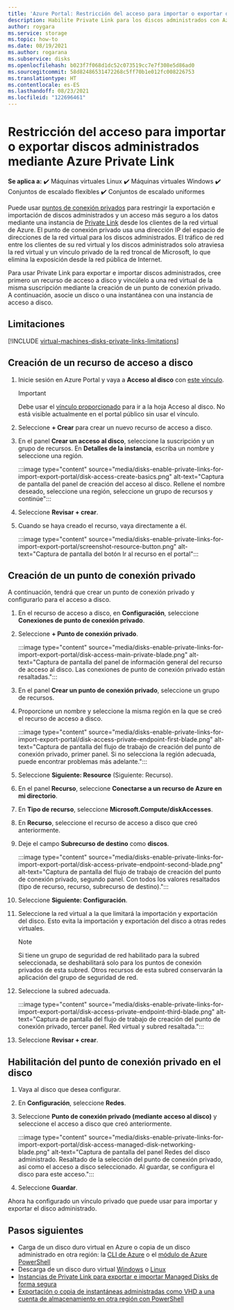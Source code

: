 ```yaml
---
title: 'Azure Portal: Restricción del acceso para importar o exportar discos administrados'
description: Habilite Private Link para los discos administrados con Azure Portal. Esto le permite exportar e importar discos de forma segura dentro de la red virtual.
author: roygara
ms.service: storage
ms.topic: how-to
ms.date: 08/19/2021
ms.author: rogarana
ms.subservice: disks
ms.openlocfilehash: b023f7f068d1dc52c073519cc7e7f308e5d86ad0
ms.sourcegitcommit: 58d82486531472268c5ff70b1e012fc008226753
ms.translationtype: HT
ms.contentlocale: es-ES
ms.lasthandoff: 08/23/2021
ms.locfileid: "122696461"
---
```

# <a name="restrict-importexport-access-for-managed-disks-using-azure-private-link"></a>Restricción del acceso para importar o exportar discos administrados mediante Azure Private Link

**Se aplica a:** :heavy_check_mark: Máquinas virtuales Linux :heavy_check_mark: Máquinas virtuales Windows :heavy_check_mark: Conjuntos de escalado flexibles :heavy_check_mark: Conjuntos de escalado uniformes

Puede usar [puntos de conexión privados](../private-link/private-endpoint-overview.md) para restringir la exportación e importación de discos administrados y un acceso más seguro a los datos mediante una instancia de [Private Link](../private-link/private-link-overview.md) desde los clientes de la red virtual de Azure. El punto de conexión privado usa una dirección IP del espacio de direcciones de la red virtual para los discos administrados. El tráfico de red entre los clientes de su red virtual y los discos administrados solo atraviesa la red virtual y un vínculo privado de la red troncal de Microsoft, lo que elimina la exposición desde la red pública de Internet.

Para usar Private Link para exportar e importar discos administrados, cree primero un recurso de acceso a disco y vincúlelo a una red virtual de la misma suscripción mediante la creación de un punto de conexión privado. A continuación, asocie un disco o una instantánea con una instancia de acceso a disco.

## <a name="limitations"></a>Limitaciones

[!INCLUDE [virtual-machines-disks-private-links-limitations](../../includes/virtual-machines-disks-private-links-limitations.md)]

## <a name="create-a-disk-access-resource"></a>Creación de un recurso de acceso a disco

1. Inicie sesión en Azure Portal y vaya a **Acceso al disco** con [este vínculo](https://aka.ms/disksprivatelinks).

    > [!IMPORTANT]
    > Debe usar el [vínculo proporcionado](https://aka.ms/disksprivatelinks) para ir a la hoja Acceso al disco. No está visible actualmente en el portal público sin usar el vínculo.

1. Seleccione **+ Crear** para crear un nuevo recurso de acceso a disco.
1. En el panel **Crear un acceso al disco**, seleccione la suscripción y un grupo de recursos. En **Detalles de la instancia**, escriba un nombre y seleccione una región.

    :::image type="content" source="media/disks-enable-private-links-for-import-export-portal/disk-access-create-basics.png" alt-text="Captura de pantalla del panel de creación del acceso al disco. Rellene el nombre deseado, seleccione una región, seleccione un grupo de recursos y continúe":::

1. Seleccione **Revisar + crear**.
1. Cuando se haya creado el recurso, vaya directamente a él.

    :::image type="content" source="media/disks-enable-private-links-for-import-export-portal/screenshot-resource-button.png" alt-text="Captura de pantalla del botón Ir al recurso en el portal":::

## <a name="create-a-private-endpoint"></a>Creación de un punto de conexión privado

A continuación, tendrá que crear un punto de conexión privado y configurarlo para el acceso a disco.

1. En el recurso de acceso a disco, en **Configuración**, seleccione **Conexiones de punto de conexión privado**.
1. Seleccione **+ Punto de conexión privado**.

    :::image type="content" source="media/disks-enable-private-links-for-import-export-portal/disk-access-main-private-blade.png" alt-text="Captura de pantalla del panel de información general del recurso de acceso al disco. Las conexiones de punto de conexión privado están resaltadas.":::

1. En el panel **Crear un punto de conexión privado**, seleccione un grupo de recursos.
1. Proporcione un nombre y seleccione la misma región en la que se creó el recurso de acceso a disco.

    :::image type="content" source="media/disks-enable-private-links-for-import-export-portal/disk-access-private-endpoint-first-blade.png" alt-text="Captura de pantalla del flujo de trabajo de creación del punto de conexión privado, primer panel. Si no selecciona la región adecuada, puede encontrar problemas más adelante.":::

1. Seleccione **Siguiente: Resource** (Siguiente: Recurso).
1. En el panel **Recurso**, seleccione **Conectarse a un recurso de Azure en mi directorio**.
1. En **Tipo de recurso**, seleccione **Microsoft.Compute/diskAccesses**.
1. En **Recurso**, seleccione el recurso de acceso a disco que creó anteriormente.
1. Deje el campo **Subrecurso de destino** como **discos**.

    :::image type="content" source="media/disks-enable-private-links-for-import-export-portal/disk-access-private-endpoint-second-blade.png" alt-text="Captura de pantalla del flujo de trabajo de creación del punto de conexión privado, segundo panel. Con todos los valores resaltados (tipo de recurso, recurso, subrecurso de destino).":::

1. Seleccione **Siguiente: Configuración**.
1. Seleccione la red virtual a la que limitará la importación y exportación del disco. Esto evita la importación y exportación del disco a otras redes virtuales.

    > [!NOTE]
    > Si tiene un grupo de seguridad de red habilitado para la subred seleccionada, se deshabilitará solo para los puntos de conexión privados de esta subred. Otros recursos de esta subred conservarán la aplicación del grupo de seguridad de red.

1. Seleccione la subred adecuada.

    :::image type="content" source="media/disks-enable-private-links-for-import-export-portal/disk-access-private-endpoint-third-blade.png" alt-text="Captura de pantalla del flujo de trabajo de creación del punto de conexión privado, tercer panel. Red virtual y subred resaltada.":::

1. Seleccione **Revisar + crear**.

## <a name="enable-private-endpoint-on-your-disk"></a>Habilitación del punto de conexión privado en el disco

1. Vaya al disco que desea configurar.
1. En **Configuración**, seleccione **Redes**.
1. Seleccione **Punto de conexión privado (mediante acceso al disco)** y seleccione el acceso a disco que creó anteriormente.

    :::image type="content" source="media/disks-enable-private-links-for-import-export-portal/disk-access-managed-disk-networking-blade.png" alt-text="Captura de pantalla del panel Redes del disco administrado. Resaltado de la selección del punto de conexión privado, así como el acceso a disco seleccionado. Al guardar, se configura el disco para este acceso.":::

1. Seleccione **Guardar**.

Ahora ha configurado un vínculo privado que puede usar para importar y exportar el disco administrado.

## <a name="next-steps"></a>Pasos siguientes

- Carga de un disco duro virtual en Azure o copia de un disco administrado en otra región: la [CLI de Azure](linux/disks-upload-vhd-to-managed-disk-cli.md) o el [módulo de Azure PowerShell](windows/disks-upload-vhd-to-managed-disk-powershell.md)
- Descarga de un disco duro virtual [Windows](windows/download-vhd.md) o [Linux](linux/download-vhd.md)
- [Instancias de Private Link para exportar e importar Managed Disks de forma segura](/azure/virtual-machines/faq-for-disks#private-links-for-securely-exporting-and-importing-managed-disks)
- [Exportación o copia de instantáneas administradas como VHD a una cuenta de almacenamiento en otra región con PowerShell](/previous-versions/azure/virtual-machines/scripts/virtual-machines-powershell-sample-copy-snapshot-to-storage-account)
